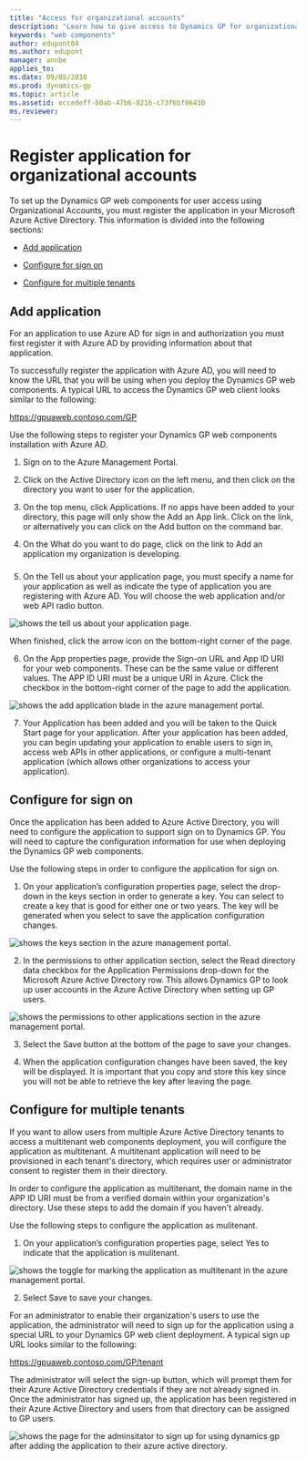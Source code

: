 ```yaml
---
title: "Access for organizational accounts"
description: "Learn how to give access to Dynamics GP for organizational accounts by adding the applicaiton to their Azure Active Directory."
keywords: "web components"
author: edupont04
ms.author: edupont
manager: annbe
applies_to: 
ms.date: 09/05/2018
ms.prod: dynamics-gp
ms.topic: article
ms.assetid: eccedeff-60ab-47b6-8216-c73f6bf06430
ms.reviewer: 
---
```

# Register application for organizational accounts

To set up the Dynamics GP web components for user access using Organizational Accounts, you must register the application in your Microsoft Azure Active Directory. This information is divided into the following sections:

-   [Add application](#add-application)  

-   [Configure for sign on](#configure-for-sign-on)  

-   [Configure for multiple tenants](#configure-for-multiple-tenants)  

## Add application

For an application to use Azure AD for sign in and authorization you must first register it with Azure AD by providing information about that application.

To successfully register the application with Azure AD, you will need to know the URL that you will be using when you deploy the Dynamics GP web components. A typical URL to access the Dynamics GP web client looks similar to the following:

https://gpuaweb.contoso.com/GP

Use the following steps to register your Dynamics GP web components installation with Azure AD.

1. Sign on to the Azure Management Portal.

2. Click on the Active Directory icon on the left menu, and then click on the directory you want to user for the application.

3. On the top menu, click Applications. If no apps have been added to your directory, this page will only show the Add an App link. Click on the link, or alternatively you can click on the Add button on the command bar.

4. On the What do you want to do page, click on the link to Add an application my organization is developing.

###

5. On the Tell us about your application page, you must specify a name for your application as well as indicate the type of application you are registering with Azure AD. You will choose the web application and/or web API radio button.

![shows the tell us about your application page.](media/manage-web-org-accounts-tell.png "Deployment")  

When finished, click the arrow icon on the bottom-right corner of the page.

6. On the App properties page, provide the Sign-on URL and App ID URI for your web components. These can be the same value or different values. The APP ID URI must be a unique URI in Azure. Click the checkbox in the bottom-right corner of the page to add the application.

![shows the add application blade in the azure management portal.](media/manage-web-org-accounts-add.png "Deployment")  

7. Your Application has been added and you will be taken to the Quick Start page for your application. After your application has been added, you can begin updating your application to enable users to sign in, access web APIs in other applications, or configure a multi-tenant application (which allows other organizations to access your application).

## Configure for sign on

Once the application has been added to Azure Active Directory, you will need to configure the application to support sign on to Dynamics GP. You will need to capture the configuration information for use when deploying the Dynamics GP web components.

Use the following steps in order to configure the application for sign on.

1. On your application’s configuration properties page, select the drop-down in the keys section in order to generate a key. You can select to create a key that is good for either one or two years. The key will be generated when you select to save the application configuration changes.

![shows the keys section in the azure management portal.](media/manage-web-org-accounts-key.png "Deployment")  

2. In the permissions to other application section, select the Read directory data checkbox for the Application Permissions drop-down for the Microsoft Azure Active Directory row. This allows Dynamics GP to look up user accounts in the Azure Active Directory when setting up GP users.

![shows the permissions to other applications section in the azure management portal.](media/manage-web-org-accounts-permissions.png "Deployment")  

3. Select the Save button at the bottom of the page to save your changes.

4. When the application configuration changes have been saved, the key will be displayed. It is important that you copy and store this key since you will not be able to retrieve the key after leaving the page.

## Configure for multiple tenants

If you want to allow users from multiple Azure Active Directory tenants to access a multitenant web components deployment, you will configure the application as multitenant. A multitenant application will need to be provisioned in each tenant's directory, which requires user or administrator consent to register them in their directory.

In order to configure the application as multitenant, the domain name in the APP ID URI must be from a verified domain within your organization's directory. Use these steps to add the domain if you haven't already.

Use the following steps to configure the application as mulitenant.

1. On your application’s configuration properties page, select Yes to indicate that the application is mulitenant.

![shows the toggle for marking the application as multitenant in the azure management portal.](media/manage-web-org-accounts-multitenant.png "Deployment")  

2. Select Save to save your changes.

For an administrator to enable their organization's users to use the application, the administrator will need to sign up for the application using a special URL to your Dynamics GP web client deployment. A typical sign up URL looks similar to the following:

https://gpuaweb.contoso.com/GP/tenant

The administrator will select the sign-up button, which will prompt them for their Azure Active Directory credentials if they are not already signed in. Once the administrator has signed up, the application has been registered in their Azure Active Directory and users from that directory can be assigned to GP users.

![shows the page for the adminsitator to sign up for using dynamics gp after adding the application to their azure active directory.](media/manage-web-org-accounts-signup.png "Deployment")  
